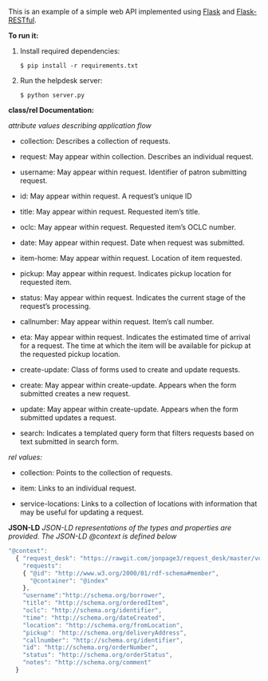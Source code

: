 This is an example of a simple web API implemented using
[Flask](http://flask.pocoo.org/) and
[Flask-RESTful](http://flask-restful.readthedocs.org/en/latest/).

**To run it:**
1. Install required dependencies:
   ```
   $ pip install -r requirements.txt
   ``` 

2. Run the helpdesk server:
   ```
   $ python server.py
   ```
   
__**class/rel Documentation:**__

*attribute values describing application flow*

- collection: Describes a collection of requests.

- request: May appear within collection. Describes an individual request.

- username: May appear within request. Identifier of patron submitting request.

- id: May appear within request. A request’s unique ID

- title: May appear within request. Requested item’s title.

- oclc: May appear within request. Requested item’s OCLC number.

- date: May appear within request. Date when request was submitted.

- item-home: May appear within request. Location of item requested.

- pickup: May appear within request. Indicates pickup location for requested item.

- status: May appear within request. Indicates the current stage of the request’s processing.

- callnumber: May appear within request. Item’s call number.

- eta: May appear within request. Indicates the estimated time of arrival for a request. The time at which the item will be available for pickup at the requested pickup location.

- create-update: Class of forms used to create and update requests.

- create: May appear within create-update. Appears when the form submitted creates a new request.

- update: May appear within create-update. Appears when the form submitted updates a request.

- search: Indicates a templated query form that filters requests based on text submitted in search form.

*rel values:*

- collection: Points to the collection of requests.

- item: Links to an individual request.

- service-locations: Links to a collection of locations with information that may be useful for updating a request.
   
__**JSON-LD**__
*JSON-LD representations of the types and properties are provided. The JSON-LD @context is defined below*

```javascript
"@context":
  { "request_desk": "https://rawgit.com/jonpage3/request_desk/master/vocab.ttl#",
    "requests":
    { "@id": "http://www.w3.org/2000/01/rdf-schema#member",
      "@container": "@index"
    },
    "username":"http://schema.org/borrower",
    "title": "http://schema.org/orderedItem",
    "oclc": "http://schema.org/identifier",
    "time": "http://schema.org/dateCreated",
    "location": "http://schema.org/fromLocation",
    "pickup": "http://schema.org/deliveryAddress",
    "callnumber": "http://schema.org/identifier",
    "id": "http://schema.org/orderNumber",
    "status": "http://schema.org/orderStatus",
    "notes": "http://schema.org/comment"
  }
```
